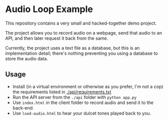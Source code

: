 # Audio Loop Example

This repository contains a very small and hacked-together demo project.

The project allows you to record audio on a webpage, send that audio to an API, and then later request it back from the same.

Currently, the project uses a text file as a database, but this is an implementation detail; there's nothing preventing you using a database to store the audio data.

## Usage

- Install (in a virtual environment or otherwise as you prefer, I'm not a cop) the requirements listed in [./api/requirements.txt](./api/requirements.txt)
- Run the API server from the `./api` folder with `python app.py`
- Use `index.html` in the client folder to record audio and send it to the back-end.
- Use `load-audio.html` to hear your dulcet tones played back to you.
